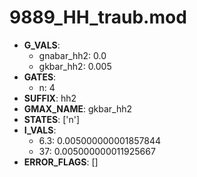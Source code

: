 # 9889_HH_traub.mod

- **G_VALS**:
  - gnabar_hh2: 0.0
  - gkbar_hh2: 0.005
- **GATES**:
  - n: 4
- **SUFFIX**: hh2
- **GMAX_NAME**: gkbar_hh2
- **STATES**: ['n']
- **I_VALS**:
  - 6.3: 0.005000000001857844
  - 37: 0.005000000011925667
- **ERROR_FLAGS**: []
